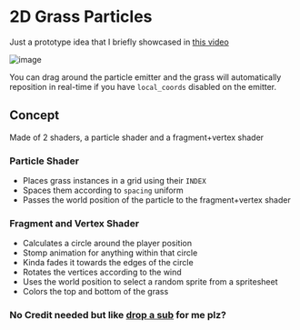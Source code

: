 # 2D Grass Particles

Just a prototype idea that I briefly showcased in [this video](https://youtu.be/X7t3arcWNdc?t=165)

![image](https://user-images.githubusercontent.com/81257780/176516477-d21ed323-6a50-4944-bd6c-497c1881236f.png)

You can drag around the particle emitter and the grass will automatically reposition in real-time if you have `local_coords` disabled on the emitter.

## Concept

Made of 2 shaders, a particle shader and a fragment+vertex shader

### Particle Shader
- Places grass instances in a grid using their `INDEX`
- Spaces them according to `spacing` uniform
- Passes the world position of the particle to the fragment+vertex shader

### Fragment and Vertex Shader
- Calculates a circle around the player position
- Stomp animation for anything within that circle
- Kinda fades it towards the edges of the circle
- Rotates the vertices according to the wind
- Uses the world position to select a random sprite from a spritesheet
- Colors the top and bottom of the grass

### No Credit needed but like [drop a sub](https://www.youtube.com/c/NekotoArts) for me plz?
